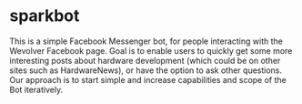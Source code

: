 # sparkbot

This is a simple Facebook Messenger bot, for people interacting with the Wevolver Facebook page.
Goal is to enable users to quickly get some more interesting posts about hardware development (which could be on other sites such as HardwareNews), or have the option to ask other questions.
Our approach is to start simple and increase capabilities and scope of the Bot iteratively.
